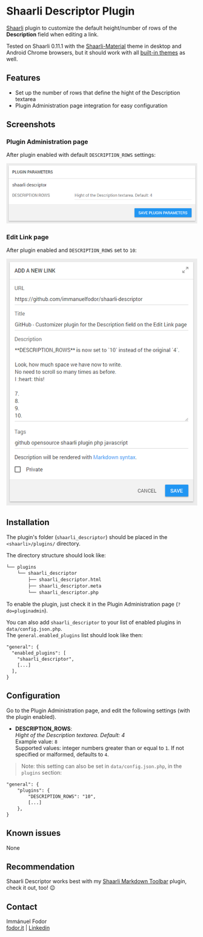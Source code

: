 # Shaarli Descriptor Plugin

[Shaarli](https://github.com/shaarli/Shaarli) plugin to customize the default height/number of rows of the **Description** field when editing a link. 

Tested on Shaarli 0.11.1 with the [Shaarli-Material](https://github.com/kalvn/Shaarli-Material) theme in desktop and Android Chrome browsers, but it should work with all [built-in themes](https://github.com/shaarli/Shaarli/tree/master/tpl/) as well.

## Features

* Set up the number of rows that define the hight of the Description textarea
* Plugin Administration page integration for easy configuration

## Screenshots

### Plugin Administration page

After plugin enabled with default `DESCRIPTION_ROWS` settings:

![Shaarli Descriptor admin settings](screenshots/shaarli-descriptor-admin.png)

### Edit Link page

After plugin enabled and `DESCRIPTION_ROWS` set to `10`:

![Shaarli Descriptor edit link page](screenshots/shaarli-descriptor-editlink.png)

## Installation

The plugin's folder (`shaarli_descriptor`) should be placed in the `<shaarli>/plugins/` directory.

The directory structure should look like:

```bash 
└── plugins
    └── shaarli_descriptor
        ├── shaarli_descriptor.html
        ├── shaarli_descriptor.meta
        └── shaarli_descriptor.php
```

To enable the plugin, just check it in the Plugin Administration page (`?do=pluginadmin`).

You can also add `shaarli_descriptor` to your list of enabled plugins in `data/config.json.php`.\
The `general.enabled_plugins` list should look like then:

```
"general": {
  "enabled_plugins": [
    "shaarli_descriptor",
    [...]
  ],
}
```

## Configuration

Go to the Plugin Administration page, and edit the following settings (with the plugin enabled).

* **DESCRIPTION_ROWS**:\
*Hight of the Description textarea. Default: 4*\
Example value: `8`\
Supported values: integer numbers greater than or equal to `1`. If not specified or malformed, defaults to `4`.

> Note: this setting can also be set in `data/config.json.php`, in the `plugins` section:

```
"general": {
    "plugins": {
        "DESCRIPTION_ROWS": "10",
        [...]
    },
}
```

## Known issues

None

## Recommendation 

Shaarli Descriptor works best with my [Shaarli Markdown Toolbar](https://github.com/immanuelfodor/shaarli-markdown-toolbar) plugin, check it out, too! 😉

## Contact

Immánuel Fodor\
[fodor.it](https://fodor.it/shaarlifactorit) | [Linkedin](https://fodor.it/shaarlifactorin)
